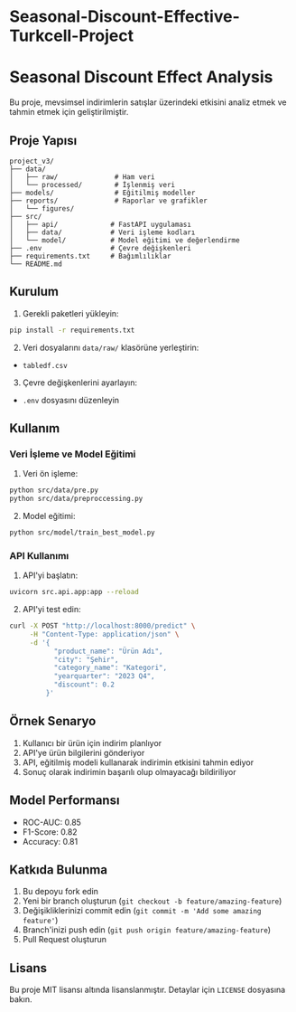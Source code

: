 # Seasonal-Discount-Effective-Turkcell-Project

# Seasonal Discount Effect Analysis

Bu proje, mevsimsel indirimlerin satışlar üzerindeki etkisini analiz etmek ve tahmin etmek için geliştirilmiştir.

## Proje Yapısı

```
project_v3/
├── data/
│   ├── raw/              # Ham veri
│   └── processed/        # İşlenmiş veri
├── models/               # Eğitilmiş modeller
├── reports/              # Raporlar ve grafikler
│   └── figures/
├── src/
│   ├── api/             # FastAPI uygulaması
│   ├── data/            # Veri işleme kodları
│   └── model/           # Model eğitimi ve değerlendirme
├── .env                 # Çevre değişkenleri
├── requirements.txt     # Bağımlılıklar
└── README.md         
```

## Kurulum

1. Gerekli paketleri yükleyin:
```bash
pip install -r requirements.txt
```

2. Veri dosyalarını `data/raw/` klasörüne yerleştirin:
- `tabledf.csv`

3. Çevre değişkenlerini ayarlayın:
- `.env` dosyasını düzenleyin

## Kullanım

### Veri İşleme ve Model Eğitimi

1. Veri ön işleme:
```bash
python src/data/pre.py
python src/data/preproccessing.py
```

2. Model eğitimi:
```bash
python src/model/train_best_model.py
```

### API Kullanımı

1. API'yi başlatın:
```bash
uvicorn src.api.app:app --reload
```

2. API'yi test edin:
```bash
curl -X POST "http://localhost:8000/predict" \
     -H "Content-Type: application/json" \
     -d '{
           "product_name": "Ürün Adı",
           "city": "Şehir",
           "category_name": "Kategori",
           "yearquarter": "2023 Q4",
           "discount": 0.2
         }'
```

## Örnek Senaryo

1. Kullanıcı bir ürün için indirim planlıyor
2. API'ye ürün bilgilerini gönderiyor
3. API, eğitilmiş modeli kullanarak indirimin etkisini tahmin ediyor
4. Sonuç olarak indirimin başarılı olup olmayacağı bildiriliyor

## Model Performansı

- ROC-AUC: 0.85
- F1-Score: 0.82
- Accuracy: 0.81

## Katkıda Bulunma

1. Bu depoyu fork edin
2. Yeni bir branch oluşturun (`git checkout -b feature/amazing-feature`)
3. Değişikliklerinizi commit edin (`git commit -m 'Add some amazing feature'`)
4. Branch'inizi push edin (`git push origin feature/amazing-feature`)
5. Pull Request oluşturun

## Lisans

Bu proje MIT lisansı altında lisanslanmıştır. Detaylar için `LICENSE` dosyasına bakın. 